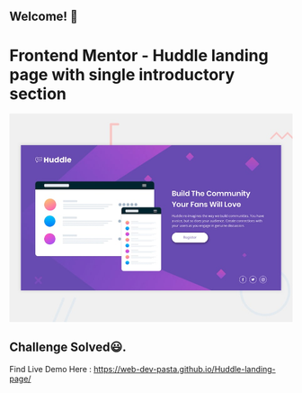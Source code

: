 ## Welcome! 👋

# Frontend Mentor - Huddle landing page with single introductory section

![Design preview for the Huddle landing page with single introductory section](./design/desktop-preview.jpg)

## Challenge Solved😃.

Find Live Demo Here : https://web-dev-pasta.github.io/Huddle-landing-page/
